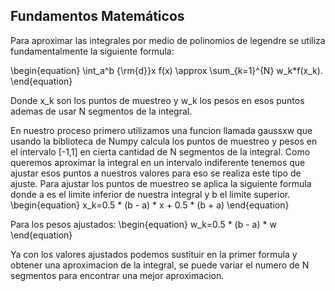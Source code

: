 ## Fundamentos Matemáticos

Para aproximar las integrales por medio de polinomios de legendre se utiliza fundamentalmente la siguiente formula:

\begin{equation}
\int_a^b {\rm{d}}x f(x) \approx \sum_{k=1}^{N} w_k*f(x_k).
\end{equation}

Donde x_k son los puntos de muestreo y w_k los pesos en esos puntos ademas de usar N segmentos de la integral.

En nuestro proceso primero utilizamos una funcion llamada gaussxw que usando la biblioteca de Numpy calcula los puntos de muestreo y pesos en el intervalo [-1,1] en cierta cantidad de N segmentos de la integral.
Como queremos aproximar la integral en un intervalo indiferente tenemos que ajustar esos puntos a nuestros valores para eso se realiza este tipo de ajuste.
Para ajustar los puntos de muestreo se aplica la siguiente formula donde a es el limite inferior de nuestra integral y b el limite superior.
\begin{equation}
x_k=0.5 * (b - a) * x + 0.5 * (b + a)
\end{equation}

Para los pesos ajustados:
\begin{equation}
w_k=0.5 * (b - a) * w
\end{equation}

Ya con los valores ajustados podemos sustituir en la primer formula y obtener una aproximacion de la integral, se puede variar el numero de N segmentos para encontrar una mejor aproximacion.
